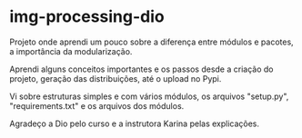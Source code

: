 # img-processing-dio

Projeto onde aprendi um pouco sobre a diferença entre módulos e pacotes, a importância da modularização.

Aprendi alguns conceitos importantes e os passos desde a criação do projeto, geração das distribuições, até o upload no Pypi.

Vi sobre estruturas simples e com vários módulos, os arquivos "setup.py", "requirements.txt" e os arquivos dos módulos.

Agradeço a Dio pelo curso e a instrutora Karina pelas explicações.
